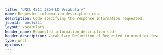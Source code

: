 ```yaml
---
title: "UNCL 4511 JSON-LD Vocabulary"
name: Requested information description code
description: Code specifying the response information requested.
jsonid: "uncl4511"
layout: vocabulary
header_name: Requested information description code
header_description: Vocabulary Definition of Requested information description code semantics in HTML format. JSON-LD format is available at [uncl4511.jsonld](/vocabulary/uncl4511.jsonld)
type: uncl
options:
---
```

